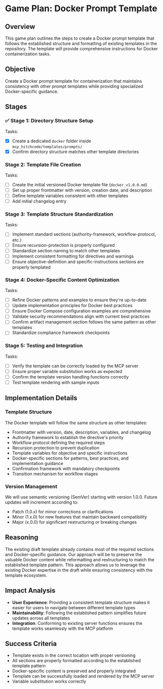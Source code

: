 # Game Plan: Docker Prompt Template

## Overview
This game plan outlines the steps to create a Docker prompt template that follows the established structure and formatting of existing templates in the repository. The template will provide comprehensive instructions for Docker containerization tasks.

## Objective
Create a Docker prompt template for containerization that maintains consistency with other prompt templates while providing specialized Docker-specific guidance.

## Stages

### ✅ Stage 1: Directory Structure Setup
Tasks:
- [x] Create a dedicated `docker` folder inside `mcp_hitchcode/templates/prompts/`
- [x] Confirm directory structure matches other template directories

### Stage 2: Template File Creation
Tasks:
- [ ] Create the initial versioned Docker template file (`docker_v1.0.0.md`)
- [ ] Set up proper frontmatter with version, creation date, and description
- [ ] Define template variables consistent with other templates
- [ ] Add initial changelog entry

### Stage 3: Template Structure Standardization
Tasks:
- [ ] Implement standard sections (authority-framework, workflow-protocol, etc.)
- [ ] Ensure recursion-protection is properly configured
- [ ] Standardize section naming to match other templates
- [ ] Implement consistent formatting for directives and warnings
- [ ] Ensure objective-definition and specific-instructions sections are properly templated

### Stage 4: Docker-Specific Content Optimization
Tasks:
- [ ] Refine Docker patterns and examples to ensure they're up-to-date
- [ ] Update implementation principles for Docker best practices
- [ ] Ensure Docker Compose configuration examples are comprehensive
- [ ] Validate security recommendations align with current best practices
- [ ] Confirm artifact management section follows the same pattern as other templates
- [ ] Standardize compliance framework checkpoints

### Stage 5: Testing and Integration
Tasks:
- [ ] Verify the template can be correctly loaded by the MCP server
- [ ] Ensure proper variable substitution works as expected
- [ ] Confirm the template version handling functions correctly
- [ ] Test template rendering with sample inputs

## Implementation Details

### Template Structure
The Docker template will follow the same structure as other templates:
- Frontmatter with version, date, description, variables, and changelog
- Authority framework to establish the directive's priority
- Workflow protocol defining the required steps
- Recursion protection to prevent duplication
- Template variables for objective and specific instructions
- Docker-specific sections for patterns, best practices, and implementation guidance
- Confirmation framework with mandatory checkpoints
- Transition mechanism for workflow stages

### Version Management
We will use semantic versioning (SemVer) starting with version 1.0.0. Future updates will increment according to:
- Patch (1.0.x) for minor corrections or clarifications
- Minor (1.x.0) for new features that maintain backward compatibility
- Major (x.0.0) for significant restructuring or breaking changes

## Reasoning
The existing draft template already contains most of the required sections and Docker-specific guidance. Our approach will be to preserve the valuable Docker content while reformatting and restructuring to match the established template pattern. This approach allows us to leverage the existing Docker expertise in the draft while ensuring consistency with the template ecosystem.

## Impact Analysis
- **User Experience**: Providing a consistent template structure makes it easier for users to navigate between different template types
- **Maintainability**: Following the established pattern simplifies future updates across all templates
- **Integration**: Conforming to existing server functions ensures the template works seamlessly with the MCP platform

## Success Criteria
- Template exists in the correct location with proper versioning
- All sections are properly formatted according to the established template pattern
- Docker-specific content is preserved and properly integrated
- Template can be successfully loaded and rendered by the MCP server
- Variable substitution works correctly 